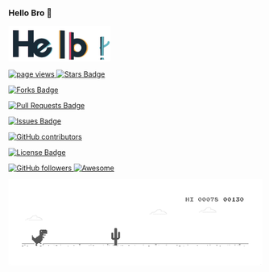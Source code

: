 ### Hello Bro 👋

<img width="40%" height="40%" src="./gif/hello.gif" href="https://github.com/bahrulajisantoso"/><br>

<!-- Here are some ideas to get you started: -->

<!-- - 🔭 I’m currently working on ... -->
<!-- - 🌱 I’m currently learning ... -->
<!-- - 👯 I’m looking to collaborate on ... -->
<!-- - 🤔 I’m looking for help with ... -->
<!-- - 💬 Ask me about ... -->
<!-- - 📫 How to reach me: ... -->
<!-- - 😄 Pronouns: ... -->
<!-- - ⚡ Fun fact: ... -->

<p align="left">
  <a href="https://github.com/bahrulajisantoso/bahrulajisantoso">
    <img src="https://komarev.com/ghpvc/?username=bahrulajisantoso" alt="page views" />
  </a>
  <!-- <a href="https://macropower.readthedocs.io/en/latest">
    <img alt="Read the Docs" src="https://img.shields.io/readthedocs/macropower?logo=read-the-docs">
  </a> -->
  <!-- <a href="https://stackoverflow.com/users/4868262">
    <img alt="Stack Exchange reputation" src="https://img.shields.io/stackexchange/stackoverflow/r/4868262?color=orange&label=reputation&logo=stackoverflow">
  </a> -->
  <!-- <a href="https://reddit.com/u/macropower">
    <img alt="Reddit User Karma" src="https://img.shields.io/reddit/user-karma/combined/macropower?label=karma&logo=reddit">
  </a> -->
  <a href="https://github.com/bahrulajisantoso/bahrulajisantoso/stargazers"><img src="https://img.shields.io/github/stars/bahrulajisantoso/bahrulajisantoso" alt="Stars Badge"/></a>
  
  <a href="https://github.com/bahrulajisantoso/bahrulajisantoso/network/members"><img src="https://img.shields.io/github/forks/bahrulajisantoso/bahrulajisantoso" alt="Forks Badge"/></a>
  
  <a href="https://github.com/bahrulajisantoso/bahrulajisantoso/pulls"><img src="https://img.shields.io/github/issues-pr/bahrulajisantoso/bahrulajisantoso" alt="Pull Requests Badge"/></a>
  
  <a href="https://github.com/bahrulajisantoso/bahrulajisantoso/issues"><img src="https://img.shields.io/github/issues/bahrulajisantoso/bahrulajisantoso" alt="Issues Badge"/></a>
  
  <a href="https://github.com/bahrulajisantoso/bahrulajisantoso/graphs/contributors"><img alt="GitHub contributors" src="https://img.shields.io/github/contributors/bahrulajisantoso/bahrulajisantoso?color=2b9348"></a>
  
  <a href="https://github.com/bahrulajisantoso/bahrulajisantoso/blob/master/LICENSE"><img src="https://img.shields.io/github/license/bahrulajisantoso/bahrulajisantoso?color=2b9348" alt="License Badge"/></a>
  
  <a href="https://github.com/bahrulajisantoso?tab=followers">
    <img alt="GitHub followers" src="https://img.shields.io/github/followers/bahrulajisantoso?color=green&logo=github">
  </a>
  
  <a href="https://github.com/bahrulajisantoso/bahrulajisantoso">
    <img alt="Awesome" src="https://awesome.re/mentioned-badge.svg">
  </a>
</p>

<img src="./gif/dino_rounded.gif" href="https://github.com/bahrulajisantoso" width="700"/><br>
